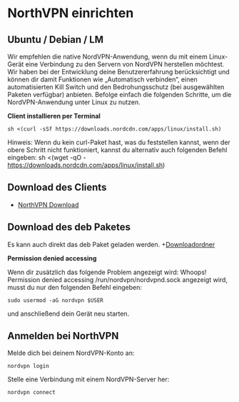 # NorthVPN einrichten

## Ubuntu / Debian / LM

Wir empfehlen die native NordVPN-Anwendung, wenn du mit einem Linux-Gerät eine Verbindung zu den Servern von NordVPN herstellen möchtest. Wir haben bei der Entwicklung deine Benutzererfahrung berücksichtigt und können dir damit Funktionen wie „Automatisch verbinden“, einen automatisierten Kill Switch und den Bedrohungsschutz (bei ausgewählten Paketen verfügbar) anbieten. Befolge einfach die folgenden Schritte, um die NordVPN-Anwendung unter Linux zu nutzen. 

**Client installieren per Terminal**
```
sh <(curl -sSf https://downloads.nordcdn.com/apps/linux/install.sh)
```  

Hinweis: Wenn du kein curl-Paket hast, was du feststellen kannst, wenn der obere Schritt nicht funktioniert, kannst du alternativ auch folgenden Befehl eingeben:
sh <(wget -qO - https://downloads.nordcdn.com/apps/linux/install.sh)

## Download des Clients
+ [NorthVPN Download](https://nordvpn.com/download/linux/?_gl=1*ogg51s*_gcl_au*MjAwMzUxODU3NS4xNzIxODkwMTcy*_ga*MTYzMTI2NDcxMy4xNzIxODkwMTY3*_ga_LEXMJ1N516*MTcyMTg5MDE2Ny4xLjEuMTcyMTg5MDE4MC41Mi4wLjA.&_ga=2.18084025.1611776307.1721890167-1631264713.1721890167)

## Download des deb Paketes
Es kann auch direkt das deb Paket geladen werden.
+[Downloadordner](https://repo.nordvpn.com/deb/nordvpn/debian/pool/main/)

**Permission denied accessing**

Wenn dir zusätzlich das folgende Problem angezeigt wird: Whoops! Permission denied accessing /run/nordvpn/nordvpnd.sock angezeigt wird, musst du nur den folgenden Befehl eingeben: 
```
sudo usermod -aG nordvpn $USER
```
und anschließend dein Gerät neu starten.

## Anmelden bei NorthVPN

Melde dich bei deinem NordVPN-Konto an:
```
nordvpn login
```

Stelle eine Verbindung mit einem NordVPN-Server her:
```
nordvpn connect
```

